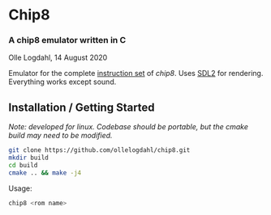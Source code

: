 # Chip8
### A chip8 emulator written in C
Olle Logdahl, 14 August 2020

Emulator for the complete [instruction set](http://devernay.free.fr/hacks/chip8/C8TECH10.HTM) of *chip8*. Uses [SDL2](https://www.libsdl.org/download-2.0.php) for rendering. Everything works except sound.

## Installation / Getting Started
*Note: developed for linux. Codebase should be portable, but the cmake build may need to be modified.*
```bash
git clone https://github.com/ollelogdahl/chip8.git
mkdir build
cd build
cmake .. && make -j4
```
Usage:
```bash
chip8 <rom name>
```
